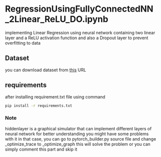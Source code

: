 # RegressionUsingFullyConnectedNN_2Linear_ReLU_DO.ipynb
implementing Linear Regression using  neural network containing two linear layer and a ReLU activation function and also a Dropout layer to prevent overfitting to data

## Dataset
you can download dataset from [this](https://www.kaggle.com/datasets/yasserh/bike-sharing-dataset) URL 

## requirements
after installing requirement.txt file using command
```bash
pip install -r requirements.txt
```

### Note 
hiddenlayer is a graphical simulator that can implement different layers of neural network for better understanding you might have some problems with it in that case, you can go to pytorch_builder.py source file and change _optimize_trace to _optimize_graph this will solve the problem or you can simply comment this part and skip it

